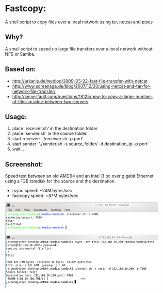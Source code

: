 Fastcopy:
=========

A shell script to copy files over a local network using tar, netcat and pipes

Why?
----

A small script to speed up large file transfers over a local network without NFS or Samba.

Based on:
---------

 * http://arkanis.de/weblog/2009-05-22-fast-file-transfer-with-netcat
 * http://www.screenage.de/blog/2007/12/30/using-netcat-and-tar-for-network-file-transfer/
 * http://serverfault.com/questions/18125/how-to-copy-a-large-number-of-files-quickly-between-two-servers

Usage:
------

 1. place 'receiver.sh' in the destination folder
 2. place 'sender.sh' in the source folder
 3. start receiver: './receiver.sh -p port'
 4. start sender: './sender.sh -s source_folder/ -d destination_ip -p port'
 5. wait....
 
Screenshot:
-----------
Speed test between an old AMD64 and an Intel i3 pc over gigabit Ethernet using a 1GB ramdisk for the source and the destination.

 * rsync speed: ~24M bytes/sec
 * fastcopy speed: ~87M bytes/sec

![Screenshot](screenshot/fastCopyScreenshot.png?raw=true)

